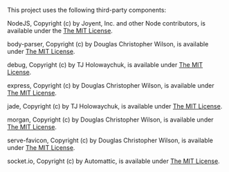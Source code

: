 This project uses the following third-party components:

NodeJS, Copyright (c) by Joyent, Inc. and other Node contributors, is available under the [The MIT License](https://raw.githubusercontent.com/nodejs/node/master/LICENSE).

body-parser, Copyright (c) by Douglas Christopher Wilson, is available under [The MIT License](https://raw.githubusercontent.com/expressjs/body-parser/master/LICENSE).

debug, Copyright (c) by TJ Holowaychuk, is available under [The MIT License](http://opensource.org/licenses/MIT).

express, Copyright (c) by Douglas Christopher Wilson, is available under [The MIT License](https://raw.githubusercontent.com/strongloop/express/master/LICENSE).

jade, Copyright (c) by TJ Holowaychuk, is available under [The MIT License](https://raw.githubusercontent.com/jadejs/jade/master/LICENSE).

morgan, Copyright (c) by Douglas Christopher Wilson, is available under [The MIT License](https://raw.githubusercontent.com/expressjs/morgan/master/LICENSE).

serve-favicon, Copyright (c) by Douglas Christopher Wilson, is available under [The MIT License](https://raw.githubusercontent.com/expressjs/serve-favicon/master/LICENSE).

socket.io, Copyright (c) by Automattic, is available under [The MIT License](https://raw.githubusercontent.com/socketio/socket.io/master/LICENSE).

